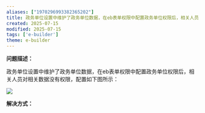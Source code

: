 ```yaml
---
aliases: ["1970296993382365202"]
title: 政务单位设置中维护了政务单位数据，在eb表单权限中配置政务单位权限后，相关人员对相关数据没有权限
created: 2025-07-15
modified: 2025-07-15
tags: ['e-builder']
theme: e-builder
---
```


**问题描述：**

政务单位设置中维护了政务单位数据，在eb表单权限中配置政务单位权限后，相关人员对相关数据没有权限，配置如下图所示：

![](https://myhelpdoc.oss-cn-heyuan.aliyuncs.com/mdimages/4648aea68c5281ae1a9a4cc258e0af84.jpg)

**解决方式：**

